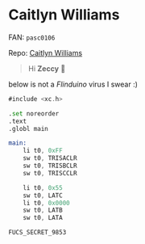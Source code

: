 # Caitlyn Williams

FAN: `pasc0106`

Repo: [Caitlyn Williams](https://github.com/DarkMagicSource/GitHub-Workshop)

> Hi **Zeccy** :purple_heart:

below is not a *Flinduino* virus I swear :)

```asm
#include <xc.h>

.set noreorder
.text
.globl main

main:
    li t0, 0xFF
    sw t0, TRISACLR
    sw t0, TRISBCLR
    sw t0, TRISCCLR

    li t0, 0x55
    sw t0, LATC
    li t0, 0x0000
    sw t0, LATB
    sw t0, LATA
```

`FUCS_SECRET_9853`